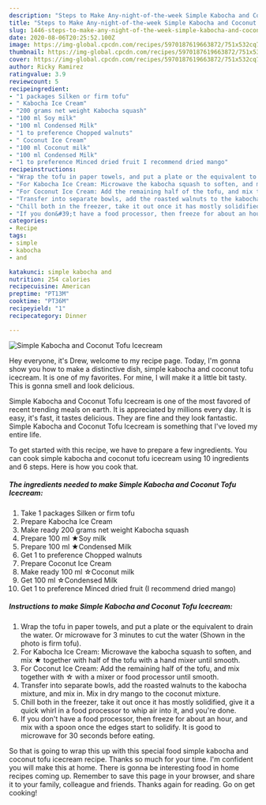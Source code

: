 ```yaml
---
description: "Steps to Make Any-night-of-the-week Simple Kabocha and Coconut Tofu Icecream"
title: "Steps to Make Any-night-of-the-week Simple Kabocha and Coconut Tofu Icecream"
slug: 1446-steps-to-make-any-night-of-the-week-simple-kabocha-and-coconut-tofu-icecream
date: 2020-08-06T20:25:52.100Z
image: https://img-global.cpcdn.com/recipes/5970187619663872/751x532cq70/simple-kabocha-and-coconut-tofu-icecream-recipe-main-photo.jpg
thumbnail: https://img-global.cpcdn.com/recipes/5970187619663872/751x532cq70/simple-kabocha-and-coconut-tofu-icecream-recipe-main-photo.jpg
cover: https://img-global.cpcdn.com/recipes/5970187619663872/751x532cq70/simple-kabocha-and-coconut-tofu-icecream-recipe-main-photo.jpg
author: Ricky Ramirez
ratingvalue: 3.9
reviewcount: 5
recipeingredient:
- "1 packages Silken or firm tofu"
- " Kabocha Ice Cream"
- "200 grams net weight Kabocha squash"
- "100 ml Soy milk"
- "100 ml Condensed Milk"
- "1 to preference Chopped walnuts"
- " Coconut Ice Cream"
- "100 ml Coconut milk"
- "100 ml Condensed Milk"
- "1 to preference Minced dried fruit I recommend dried mango"
recipeinstructions:
- "Wrap the tofu in paper towels, and put a plate or the equivalent to drain the water. Or microwave for 3 minutes to cut the water (Shown in the photo is firm tofu)."
- "For Kabocha Ice Cream: Microwave the kabocha squash to soften, and mix ★ together with half of the tofu with a hand mixer until smooth."
- "For Coconut Ice Cream: Add the remaining half of the tofu, and mix together with ☆ with a mixer or food processor until smooth."
- "Transfer into separate bowls, add the roasted walnuts to the kabocha mixture, and mix in. Mix in dry mango to the coconut mixture."
- "Chill both in the freezer, take it out once it has mostly solidified, give it a quick whirl in a food processor to whip air into it, and you&#39;re done."
- "If you don&#39;t have a food processor, then freeze for about an hour, and mix with a spoon once the edges start to solidify. It is good to microwave for 30 seconds before eating."
categories:
- Recipe
tags:
- simple
- kabocha
- and

katakunci: simple kabocha and 
nutrition: 254 calories
recipecuisine: American
preptime: "PT13M"
cooktime: "PT36M"
recipeyield: "1"
recipecategory: Dinner

---
```



![Simple Kabocha and Coconut Tofu Icecream](https://img-global.cpcdn.com/recipes/5970187619663872/751x532cq70/simple-kabocha-and-coconut-tofu-icecream-recipe-main-photo.jpg)

Hey everyone, it's Drew, welcome to my recipe page. Today, I'm gonna show you how to make a distinctive dish, simple kabocha and coconut tofu icecream. It is one of my favorites. For mine, I will make it a little bit tasty. This is gonna smell and look delicious.



Simple Kabocha and Coconut Tofu Icecream is one of the most favored of recent trending meals on earth. It is appreciated by millions every day. It is easy, it's fast, it tastes delicious. They are fine and they look fantastic. Simple Kabocha and Coconut Tofu Icecream is something that I've loved my entire life.


To get started with this recipe, we have to prepare a few ingredients. You can cook simple kabocha and coconut tofu icecream using 10 ingredients and 6 steps. Here is how you cook that.

<!--inarticleads1-->

##### The ingredients needed to make Simple Kabocha and Coconut Tofu Icecream:

1. Take 1 packages Silken or firm tofu
1. Prepare  Kabocha Ice Cream
1. Make ready 200 grams net weight Kabocha squash
1. Prepare 100 ml ★Soy milk
1. Prepare 100 ml ★Condensed Milk
1. Get 1 to preference Chopped walnuts
1. Prepare  Coconut Ice Cream
1. Make ready 100 ml ☆Coconut milk
1. Get 100 ml ☆Condensed Milk
1. Get 1 to preference Minced dried fruit (I recommend dried mango)




<!--inarticleads2-->

##### Instructions to make Simple Kabocha and Coconut Tofu Icecream:

1. Wrap the tofu in paper towels, and put a plate or the equivalent to drain the water. Or microwave for 3 minutes to cut the water (Shown in the photo is firm tofu).
1. For Kabocha Ice Cream: Microwave the kabocha squash to soften, and mix ★ together with half of the tofu with a hand mixer until smooth.
1. For Coconut Ice Cream: Add the remaining half of the tofu, and mix together with ☆ with a mixer or food processor until smooth.
1. Transfer into separate bowls, add the roasted walnuts to the kabocha mixture, and mix in. Mix in dry mango to the coconut mixture.
1. Chill both in the freezer, take it out once it has mostly solidified, give it a quick whirl in a food processor to whip air into it, and you&#39;re done.
1. If you don&#39;t have a food processor, then freeze for about an hour, and mix with a spoon once the edges start to solidify. It is good to microwave for 30 seconds before eating.




So that is going to wrap this up with this special food simple kabocha and coconut tofu icecream recipe. Thanks so much for your time. I'm confident you will make this at home. There is gonna be interesting food in home recipes coming up. Remember to save this page in your browser, and share it to your family, colleague and friends. Thanks again for reading. Go on get cooking!
